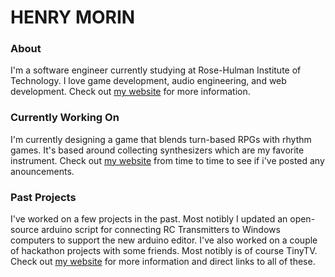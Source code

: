 # HENRY MORIN

### About
I'm a software engineer currently studying at Rose-Hulman Institute of Technology. I love game development, audio engineering, and web development. Check out [my website](https://hmorin.com) for more information.

### Currently Working On
I'm currently designing a game that blends turn-based RPGs with rhythm games. It's based around collecting synthesizers which are my favorite instrument. Check out [my website](https://hmorin.com) from time to time to see if i've posted any anouncements.

### Past Projects
I've worked on a few projects in the past. Most notibly I updated an open-source arduino script for connecting RC Transmitters to Windows computers to support the new arduino editor. I've also worked on a couple of hackathon projects with some friends. Most notibly is of course TinyTV. Check out [my website](https://hmorin.com) for more information and direct links to all of these.
<!--
**220111/220111** is a ✨ _special_ ✨ repository because its `README.md` (this file) appears on your GitHub profile.

Here are some ideas to get you started:

- 🔭 I’m currently working on ...
- 🌱 I’m currently learning ...
- 👯 I’m looking to collaborate on ...
- 🤔 I’m looking for help with ...
- 💬 Ask me about ...
- 📫 How to reach me: ...
- 😄 Pronouns: ...
- ⚡ Fun fact: ...
-->
